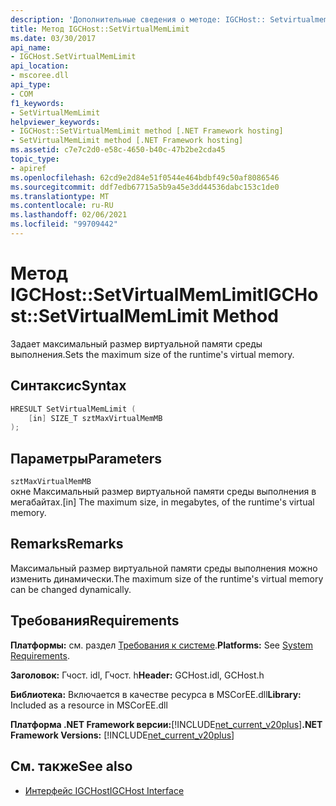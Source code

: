 ```yaml
---
description: 'Дополнительные сведения о методе: IGCHost:: Setvirtualmemlimit-'
title: Метод IGCHost::SetVirtualMemLimit
ms.date: 03/30/2017
api_name:
- IGCHost.SetVirtualMemLimit
api_location:
- mscoree.dll
api_type:
- COM
f1_keywords:
- SetVirtualMemLimit
helpviewer_keywords:
- IGCHost::SetVirtualMemLimit method [.NET Framework hosting]
- SetVirtualMemLimit method [.NET Framework hosting]
ms.assetid: c7e7c2d0-e58c-4650-b40c-47b2be2cda45
topic_type:
- apiref
ms.openlocfilehash: 62cd9e2d84e51f0544e464bdbf49c50af8086546
ms.sourcegitcommit: ddf7edb67715a5b9a45e3dd44536dabc153c1de0
ms.translationtype: MT
ms.contentlocale: ru-RU
ms.lasthandoff: 02/06/2021
ms.locfileid: "99709442"
---
```

# <a name="igchostsetvirtualmemlimit-method"></a><span data-ttu-id="097e2-103">Метод IGCHost::SetVirtualMemLimit</span><span class="sxs-lookup"><span data-stu-id="097e2-103">IGCHost::SetVirtualMemLimit Method</span></span>

<span data-ttu-id="097e2-104">Задает максимальный размер виртуальной памяти среды выполнения.</span><span class="sxs-lookup"><span data-stu-id="097e2-104">Sets the maximum size of the runtime's virtual memory.</span></span>  
  
## <a name="syntax"></a><span data-ttu-id="097e2-105">Синтаксис</span><span class="sxs-lookup"><span data-stu-id="097e2-105">Syntax</span></span>  
  
```cpp  
HRESULT SetVirtualMemLimit (  
    [in] SIZE_T sztMaxVirtualMemMB  
);  
```  
  
## <a name="parameters"></a><span data-ttu-id="097e2-106">Параметры</span><span class="sxs-lookup"><span data-stu-id="097e2-106">Parameters</span></span>  

 `sztMaxVirtualMemMB`  
 <span data-ttu-id="097e2-107">окне Максимальный размер виртуальной памяти среды выполнения в мегабайтах.</span><span class="sxs-lookup"><span data-stu-id="097e2-107">[in] The maximum size, in megabytes, of the runtime's virtual memory.</span></span>  
  
## <a name="remarks"></a><span data-ttu-id="097e2-108">Remarks</span><span class="sxs-lookup"><span data-stu-id="097e2-108">Remarks</span></span>  

 <span data-ttu-id="097e2-109">Максимальный размер виртуальной памяти среды выполнения можно изменить динамически.</span><span class="sxs-lookup"><span data-stu-id="097e2-109">The maximum size of the runtime's virtual memory can be changed dynamically.</span></span>  
  
## <a name="requirements"></a><span data-ttu-id="097e2-110">Требования</span><span class="sxs-lookup"><span data-stu-id="097e2-110">Requirements</span></span>  

 <span data-ttu-id="097e2-111">**Платформы:** см. раздел [Требования к системе](../../get-started/system-requirements.md).</span><span class="sxs-lookup"><span data-stu-id="097e2-111">**Platforms:** See [System Requirements](../../get-started/system-requirements.md).</span></span>  
  
 <span data-ttu-id="097e2-112">**Заголовок:** Гчост. idl, Гчост. h</span><span class="sxs-lookup"><span data-stu-id="097e2-112">**Header:** GCHost.idl, GCHost.h</span></span>  
  
 <span data-ttu-id="097e2-113">**Библиотека:** Включается в качестве ресурса в MSCorEE.dll</span><span class="sxs-lookup"><span data-stu-id="097e2-113">**Library:** Included as a resource in MSCorEE.dll</span></span>  
  
 <span data-ttu-id="097e2-114">**Платформа .NET Framework версии:**[!INCLUDE[net_current_v20plus](../../../../includes/net-current-v20plus-md.md)]</span><span class="sxs-lookup"><span data-stu-id="097e2-114">**.NET Framework Versions:** [!INCLUDE[net_current_v20plus](../../../../includes/net-current-v20plus-md.md)]</span></span>  
  
## <a name="see-also"></a><span data-ttu-id="097e2-115">См. также</span><span class="sxs-lookup"><span data-stu-id="097e2-115">See also</span></span>

- [<span data-ttu-id="097e2-116">Интерфейс IGCHost</span><span class="sxs-lookup"><span data-stu-id="097e2-116">IGCHost Interface</span></span>](igchost-interface.md)
